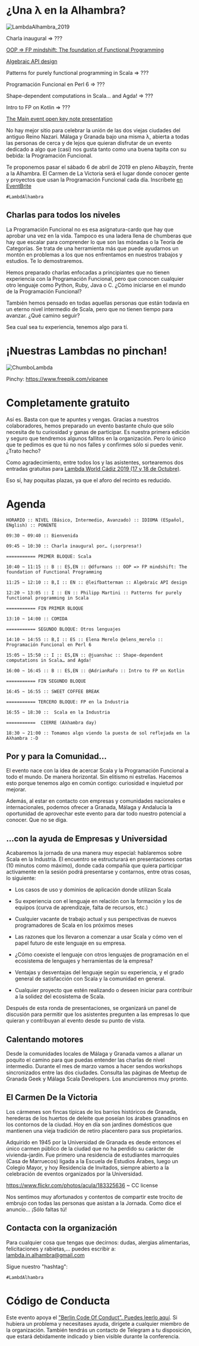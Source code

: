 # ¿Una λ en la Alhambra?

![LambdaAlhambra_2019](https://raw.githubusercontent.com/lambdainalhambra/lambdainalhambra.github.io/master/photos/EventPhoto.jpg)

Charla inaugural => ???

[OOP => FP mindshift: The foundation of Functional Programming](https://iot.rindus.de/~dawid/LambdaInAlhambra/)

[Algebraic API design](https://algebraic-api-design.surge.sh/#/)

Patterns for purely functional programming in Scala => ???

Programación Funcional en Perl 6 => ???

Shape-dependent computations in Scala… and Agda! => ???

Intro to FP on Kotlin => ???

[The Main event open key note presentation](https://iot.rindus.de/~dawid/LambdaDayRotator/)

No hay mejor sitio para celebrar la unión de las dos viejas ciudades del antiguo Reino Nazarí. Málaga y Granada bajo una misma λ, abierta a todas las personas de cerca y de lejos que quieran disfrutar de un evento dedicado a algo que (casi) nos gusta tanto como una buena tapita con su bebida:  la Programación Funcional.

Te proponemos pasar el sábado 6 de abril de 2019 en pleno Albayzín, frente a la Alhambra. El Carmen de La Victoria será el lugar donde conocer gente y proyectos que usan la Programación Funcional cada día. Inscríbete [en EventBrite](https://www.eventbrite.es/e/entradas-ahambra-day-57993381766)

	#LambdAlhambra

 

## Charlas para todos los niveles

La Programación Funcional no es esa asignatura-cardo que hay que aprobar una vez en la vida. Tampoco es una ladera llena de chumberas que hay que escalar para comprender lo que son las mónadas o la Teoría de Categorías. Se trata de una herramienta más que puede ayudarnos un montón en problemas a los que nos enfrentamos en nuestros trabajos y estudios. Te lo demostraremos.

Hemos preparado charlas enfocadas a principiantes que no tienen experiencia con la Programación Funcional, pero que conocen cualquier otro lenguaje como Python, Ruby, Java o C. ¿Cómo iniciarse en el mundo de la Programación Funcional?

También hemos pensado en todas aquellas personas que están todavía en un eterno nivel intermedio de Scala, pero que no tienen tiempo para avanzar. ¿Qué camino seguir?

Sea cual sea tu experiencia, tenemos algo para tí.

 

# ¡Nuestras Lambdas no pinchan!

 

![ChumboLambda](https://cdn.evbuc.com/eventlogos/81323231/mascot-1.png)

Pinchy: https://www.freepik.com/vipanee



# Completamente gratuito

Así es. Basta con que te apuntes y vengas. Gracias a nuestros colaboradores, hemos preparado un evento bastante chulo que sólo necesita de tu curiosidad y ganas de participar. Es nuestra primera edición y seguro que tendremos algunos fallitos en la organización. Pero lo único que te pedimos es que tú no nos falles y confirmes sólo si puedes venir. ¿Trato hecho?

Como agradecimiento, entre todos los y las asistentes, sortearemos dos entradas gratuitas para [Lambda World Cádiz 2019 (17 y 18 de Octubre)](http://cadiz.lambda.world/).

Eso sí, hay poquitas plazas, ya que el aforo del recinto es reducido.

 

# Agenda


```
HORARIO :: NIVEL (Básico, Intermedio, Avanzado) :: IDIOMA (ESpañol, ENglish) :: PONENTE

09:30 ~ 09:40 :: Bienvenida

09:45 ~ 10:30 :: Charla inaugural por… (¡sorpresa!)

=========== PRIMER BLOQUE: Scala

10:40 ~ 11:15 :: B :: ES,EN :: @dfurmans :: OOP => FP mindshift: The foundation of Functional Programming

11:25 ~ 12:10 :: B,I :: EN :: @leifbatterman :: Algebraic API design

12:20 ~ 13:05 :: I :: EN :: Philipp Martini :: Patterns for purely functional programming in Scala

=========== FIN PRIMER BLOQUE

13:10 ~ 14:00 :: COMIDA

=========== SEGUNDO BLOQUE: Otros lenguajes

14:10 ~ 14:55 :: B,I :: ES :: Elena Merelo @elens_merelo :: Programación Funcional en Perl 6

15:05 ~ 15:50 :: I :: ES,EN :: @juanshac :: Shape-dependent computations in Scala… and Agda!

16:00 ~ 16:45 :: B :: ES,EN :: @AdrianRaFo :: Intro to FP on Kotlin

=========== FIN SEGUNDO BLOQUE

16:45 ~ 16:55 :: SWEET COFFEE BREAK

=========== TERCERO BLOQUE: FP en la Industria 

16:55 ~ 18:30 ::  Scala en la Industria

===========  CIERRE (Aλhambra day)

18:30 ~ 21:00 :: Tomamos algo viendo la puesta de sol reflejada en la Aλhambra :-D

```

## Por y para la Comunidad…

El evento nace con la idea de acercar Scala y la Programación Funcional a todo el mundo. De manera horizontal. Sin elitismo ni estrellas. Hacemos esto porque tenemos algo en común contigo: curiosidad e inquietud por mejorar.

Además, al estar en contacto con empresas y comunidades nacionales e internacionales, podemos ofrecer a Granada, Málaga y Andalucía la oportunidad de aprovechar este evento para dar todo nuestro potencial a conocer. Que no se diga.

 

## …con la ayuda de Empresas y Universidad

 Acabaremos la jornada de una manera muy especial: hablaremos sobre Scala en la Industria. El encuentro se estructurará en presentaciones cortas (10 minutos como máximo), donde cada compañía que quiera participar activamente en la sesión podrá presentarse y contarnos, entre otras cosas, lo siguiente:


*  Los casos de uso y dominios de aplicación donde utilizan Scala

*   Su experiencia con el lenguaje en relación con la formación y los de equipos (curva de aprendizaje, falta de recursos, etc.)

*   Cualquier vacante de trabajo actual y sus perspectivas de nuevos programadores de Scala en los próximos meses

*   Las razones que los llevaron a comenzar a usar Scala y cómo ven el papel futuro de este lenguaje en su empresa.

*    ¿Cómo coexiste el lenguaje con otros lenguajes de programación en el ecosistema de lenguajes y herramientas de la empresa?

*    Ventajas y desventajas del lenguaje según su experiencia, y el grado general de satisfacción con Scala y la comunidad en general.

*    Cualquier proyecto que estén realizando o deseen iniciar para contribuir a la solidez del ecosistema de Scala.

Después de esta ronda de presentaciones, se organizará un panel de discusión para permitir que los asistentes pregunten a las empresas lo que quieran y contribuyan al evento desde su punto de vista.

 

## Calentando motores

Desde la comunidades locales de Málaga y Granada vamos a allanar un poquito el camino para que puedas entender las charlas de nivel intermedio. Durante el mes de marzo vamos a hacer sendos workshops sincronizados entre las dos ciudades. Consulta las páginas de Meetup de Granada Geek y Málaga Scala Developers. Los anunciaremos muy pronto.

 

## El Carmen De la Victoria

Los cármenes son fincas típicas de los barrios históricos de Granada, herederas de los huertos de deleite que poseían los árabes granadinos en los contornos de la ciudad. Hoy en día son jardines domésticos que mantienen una vieja tradición de retiro placentero para sus propietarios.

Adquirido en 1945 por la Universidad de Granada es desde entonces el único carmen público de la ciudad que no ha perdido su carácter de vivienda-jardín. Fue primero una residencia de estudiantes marroquíes (Casa de Marruecos) ligada a la Escuela de Estudios Árabes, luego un Colegio Mayor, y hoy Residencia de Invitados, siempre abierto a la celebración de eventos organizados por la Universidad.

https://www.flickr.com/photos/acula/183325636 ~ CC license

Nos sentimos muy afortunados y contentos de compartir este trocito de embrujo con todas las personas que asistan a la Jornada. Como dice el anuncio… ¡Sólo faltas tú!

 

## Contacta con la organización

Para cualquier cosa que tengas que decirnos: dudas, alergias alimentarias, felicitaciones y rabietas,… puedes escribir a: lambda.in.alhambra@gmail.com

Sigue nuestro "hashtag":

    #LambdAlhambra

 

# Código de Conducta

Este evento apoya el ["Berlin Code Of Conduct". Puedes leerlo aquí](https://berlincodeofconduct.org/es/). Si hubiera un problema y necesitases ayuda, dirígete a cualquier miembro de la organización. También tendrás un contacto de Telegram a tu disposición, que estará debidamente indicado y bien visible durante la conferencia.


